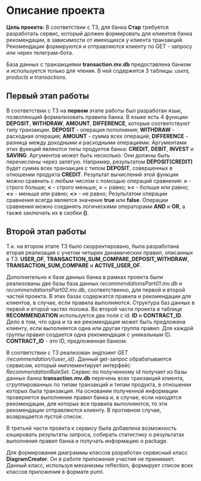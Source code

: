 # Описание проекта

__Цель проекта:__
В соответствии с ТЗ, для банка __Стар__ требуется разработать сервис, который должен формировать для клиентов банка 
рекомендации, в зависимости от имеющихся у клиента транзакций. Рекомендации формируются и отправляются клиенту по GET - 
запросу или черех телеграм-бота.

База данных с транзакциями __transaction.mv.db__ 
предоставлена банком и используется только для чтения. В ней содержится 3 таблицы: _users, products и transactions_. 

## Первый этап работы
В соответствии с ТЗ на __первом__ этапе работы был разработан язык, позволяющий формализовать правила банка.
В языке есть 4 функции: __DEPOSIT__, __WITHDRAW__, __AMOUNT__, __DIFFERENCE__, которые соответствуют типу транзакции.
__DEPOSIT__ - операция пополнения;
__WITHDRAW__ - расходная операция;
__AMOUNT__ - сумма всех операций;
__DIFFERENCE__ - разница между доходными и расходными операциями.
Аргументами этих функций являются типы продуктов банка: __CREDIT__, __DEBIT__, __INVEST__ и __SAVING__. Аргументов 
может быть несколько. Они должны быть перечислены через запятую. 
Например, результатом __DEPOSIT(CREDIT)__ будет сумма всех транзакция с типом __DEPOSIT__, совершенных в отношении 
продукта __CREDIT__. Результат вычислений этой функции можно сравнить с любым числом с помощью операций сравнения:
__>__ - строго больше;
__<__ - строго меньше;
__=__ = равно;
__>=__ - больше или равно;
__<=__ - меньше или равно;
__<>__ - не равно;
Результатом операции сравнения всегда является значение __true__ или __false__.
Операции сравнения можно соединять логическими операторами __AND__ и __OR__, а также заключать их в скобки __()__. 

## Второй этап работы
Т.к. на втором этапе ТЗ было скорректировано, была разработана вторая реализация с учетом четырех динамических правил, 
описанных в ТЗ: __USER_OF__, __TRANSACTION_SUM_COMPARE_DEPOSIT_WITHDRAW__, __TRANSACTION_SUM_COMPARE__ и 
__ACTIVE_USER_OF__.

 Дополнительно к базе данных банка в рамках проекта были реализованы две базы база данных _recommendationsPart01.mv.db_ 
 и _recommendationsPart02.mv.db_, соответственно, для первой и второй частей проекта. В этих базах содержатся 
правила и рекомендации для клиентов, в случае, если правила выполняются. Структура баз данных в первой и второй частях 
 похожа.
Во второй части проекта в таблице __RECOMMENDATION__ используется два поля с id: __ID__ и __CONTRACT_ID__.
 Дело в том, что одна и та же рекомендация может быть предложена клиенту, если выполняется одна или другая группа 
 правил. Для каждой группы правил создается одна рекомендация с уникальным ID. __CONTRACT_ID__ - это ID, 
 предложенная банком. 

В соответствии с ТЗ реализован эндпоинт _GET /recommendation/{user_id}_. 
Данный get-запрос обрабатывается сервисом, который имплементирует интерфейс _RecommendationRuleSet_. Сервис по 
полученному id получает из базы данных банка __transaction.mv.db__ перечень всех 
транзакций клиента, сгруппированных по типам транзакций и типам продукта, в отношении которых была транзакция. На 
основании полученной информации проверяется выполнение правил банка и, в случае, если находятся рекомендации, для 
которых все правила выполняются, то эти рекомендации отправляются клиенту. В противном случае, возвращается пустой 
список.

В третьей части проекта к сервису была добавлена возможность кэшировать результаты запроса, собирать статистику
о результатах выполнения правил банка и получать информацию о package.

Для формирования диаграммы классов разработан сервисный класс __DiagramCreator__. Он в работе приложения участия не 
принимает. Данный класс, используя механизмы reflection, формирует список всех классов приложения в формате puml.